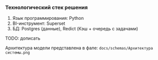
### Технологический стек решения

1. Язык программирования: Python
2. BI-инструмент: Superset 
3. БД: Postgres (данные), Redict (Кэш + очередь с задачами)

TODO: дописать

Архитектура модели представлена в фале: `docs/schemas/Архитектура системы.png`
